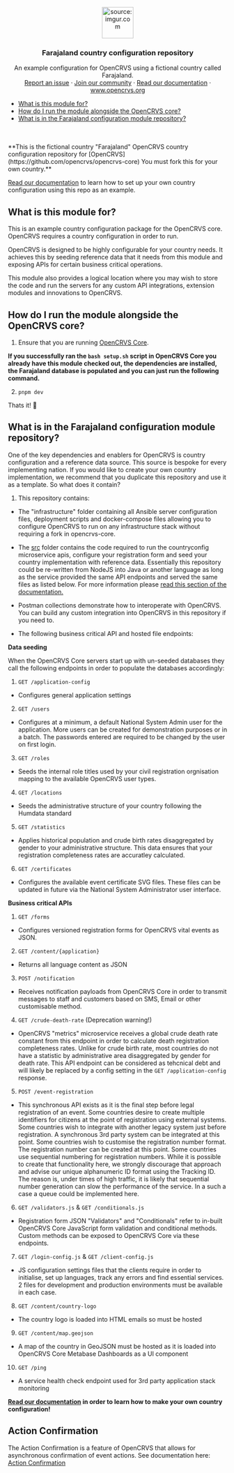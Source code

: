 <p align="center"> <a href="https://www.opencrvs.org"><img src="https://i.imgur.com/W7ULmox.png" title="source: imgur.com" / style="max-width:100%;"width="72" height="72"></a>
</p>
<h3 align="center">Farajaland country configuration repository</h3>
<p align="center">An example configuration for OpenCRVS using a fictional country called Farajaland.
<br>
<a href="https://github.com/opencrvs/opencrvs-core/issues">Report an issue</a>  ·  <a href="https://community.opencrvs.org">Join our community</a>  ·  <a href="https://documentation.opencrvs.org">Read our documentation</a>  ·  <a href="https://www.opencrvs.org">www.opencrvs.org</a></p>

<!-- START doctoc generated TOC please keep comment here to allow auto update -->
<!-- DON'T EDIT THIS SECTION, INSTEAD RE-RUN doctoc TO UPDATE -->

- [What is this module for?](#what-is-this-module-for)
- [How do I run the module alongside the OpenCRVS core?](#how-do-i-run-the-module-alongside-the-opencrvs-core)
- [What is in the Farajaland configuration module repository?](#what-is-in-the-farajaland-configuration-module-repository)

<!-- END doctoc generated TOC please keep comment here to allow auto update -->
<br>
<br>
**This is the fictional country "Farajaland" OpenCRVS country configuration repository for [OpenCRVS](https://github.com/opencrvs/opencrvs-core) You must fork this for your own country.**

<a href="https://documentation.opencrvs.org/setup/3.-installation/3.2-set-up-your-own-country-configuration">Read our documentation</a> to learn how to set up your own country configuration using this repo as an example.

## What is this module for?

This is an example country configuration package for the OpenCRVS core. OpenCRVS requires a country configuration in order to run.

OpenCRVS is designed to be highly configurable for your country needs. It achieves this by seeding reference data that it needs from this module and exposing APIs for certain business critical operations. 

This module also provides a logical location where you may wish to store the code and run the servers for any custom API integrations, extension modules and innovations to OpenCRVS.

## How do I run the module alongside the OpenCRVS core?

1. Ensure that you are running [OpenCRVS Core](https://github.com/opencrvs/opencrvs-core).  

**If you successfully ran the `bash setup.sh` script in OpenCRVS Core you already have this module checked out, the dependencies are installed, the Farajaland database is populated and you can just run the following command.** 

2. `pnpm dev`

Thats it! 🎉

## What is in the Farajaland configuration module repository?

One of the key dependencies and enablers for OpenCRVS is country configuration and a reference data source. This source is bespoke for every implementing nation. If you would like to create your own country implementation, we recommend that you duplicate this repository and use it as a template. So what does it contain?

1. This repository contains:

- The "infrastructure" folder containing all Ansible server configuration files, deployment scripts and docker-compose files allowing you to configure OpenCRVS to run on any infrastructure stack without requiring a fork in opencrvs-core.

- The [src](https://github.com/opencrvs/opencrvs-countryconfig/master/src) folder contains the code required to run the countryconfig microservice apis, configure your registration form and seed your country implementation with reference data. Essentially this repository could be re-written from NodeJS into Java or another language as long as the service provided the same API endpoints and served the same files as listed below. For more information please [read this section of the documentation.](https://documentation.opencrvs.org/setup/3.-installation/3.2-set-up-your-own-country-configuration)

- Postman collections demonstrate how to interoperate with OpenCRVS.  You can build any custom integration into OpenCRVS in this repository if you need to.

- The following business critical API and hosted file endpoints:

**Data seeding**

When the OpenCRVS Core servers start up with un-seeded databases they call the following endpoints in order to populate the databases accordingly:

1. `GET /application-config`

- Configures general application settings 

2. `GET /users`

- Configures at a minimum, a default National System Admin user for the application.  More users can be created for demonstration purposes or in a batch.  The passwords entered are required to be changed by the user on first login.

3. `GET /roles`

- Seeds the internal role titles used by your civil registration orgnisation mapping to the available OpenCRVS user types.

4. `GET /locations`

- Seeds the administrative structure of your country following the Humdata standard

5. `GET /statistics`

- Applies historical population and crude birth rates disaggregated by gender to your administrative structure.  This data ensures that your registration completeness rates are accuratley calculated.

6. `GET /certificates`

- Configures the available event certificate SVG files. These files can be updated in future via the National System Administrator user interface.

**Business critical APIs**

1. `GET /forms`

- Configures versioned registration forms for OpenCRVS vital events as JSON.

2. `GET /content/{application}`

- Returns all language content as JSON

3. `POST /notification`

- Receives notification payloads from OpenCRVS Core in order to transmit messages to staff and customers based on SMS, Email or other customisable method.

4. `GET /crude-death-rate` (Deprecation warning!)

- OpenCRVS "metrics" microservice receives a global crude death rate constant from this endpoint in order to calculate death registration completeness rates.  Unlike for crude birth rate, most countries do not have a statistic by administrative area disaggregated by gender for death rate.  This API endpoint can be considered as tehcnical debt and will likely be replaced by a config setting in the `GET /application-config` response.

5. `POST /event-registration`

- This synchronous API exists as it is the final step before legal registration of an event.  Some countries desire to create multiple identifiers for citizens at the point of registration using external systems. Some countries wish to integrate with another legacy system just before registration.  A synchronous 3rd party system can be integrated at this point. Some countries wish to customise the registration number format.  The registration number can be created at this point. Some countries use sequential numbering for registration numbers.  While it is possible to create that functionality here, we strongly discourage that approach and advise our unique alphanumeric ID format using the Tracking ID. The reason is, under times of high traffic, it is likely that sequential number generation can slow the performance of the service.  In a such a case a queue could be implemented here.

6. `GET /validators.js` & `GET /conditionals.js`

- Registration form JSON "Validators" and "Conditionals" refer to in-built OpenCRVS Core JavaScript form validation and conditional methods. Custom methods can be exposed to OpenCRVS Core via these endpoints.

7. `GET /login-config.js` & `GET /client-config.js`

- JS configuration settings files that the clients require in order to initialise, set up languages, track any errors and find essential services. 2 files for development and production environments must be available in each case.

8. `GET /content/country-logo`

- The country logo is loaded into HTML emails so must be hosted

9. `GET /content/map.geojson`

- A map of the country in GeoJSON must be hosted as it is loaded into OpenCRVS Core Metabase Dashboards as a UI component

10. `GET /ping`

- A service health check endpoint used for 3rd party application stack monitoring

**<a href="https://documentation.opencrvs.org">Read our documentation</a> in order to learn how to make your own country configuration!**

## Action Confirmation

The Action Confirmation is a feature of OpenCRVS that allows for asynchronous confirmation of event actions. See documentation here: [Action Confirmation](./src/api/action-confirmation.md)
